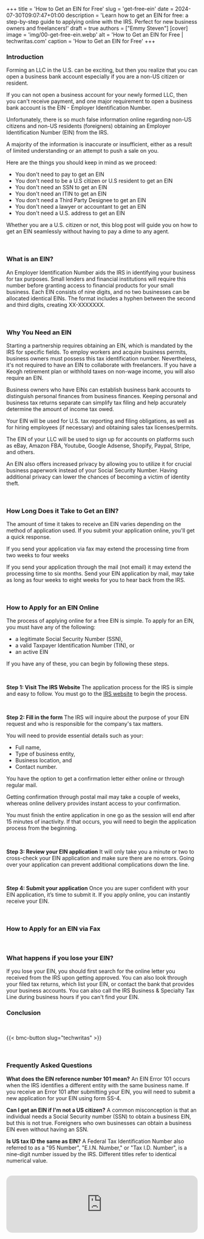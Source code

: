 +++
title = 'How to Get an EIN for Free'
slug = 'get-free-ein'
date = 2024-07-30T09:07:47+01:00
description = 'Learn how to get an EIN for free: a step-by-step guide to applying online with the IRS. Perfect for new business owners and freelancers!'
draft = true
authors = ["Emmy Steven"]
[cover]
image = 'img/00-get-free-ein.webp'
alt = 'How to Get an EIN for Free | techwritas.com'
caption = 'How to Get an EIN for Free'
+++

### Introduction
Forming an LLC in the U.S. can be exciting, but then you realize that you can open a business bank account especially if you are a non-US citizen or resident.

If you can not open a business account for your newly formed LLC, then you can't receive payment, and one major requirement to open a business bank account is the EIN - Employer Identification Number.

Unfortunately, there is so much false information online regarding non-US citizens and non-US residents (foreigners) obtaining an Employer Identification Number (EIN) from the IRS.

A majority of the information is inaccurate or insufficient, either as a result of limited understanding or an attempt to push a sale on you.

Here are the things you should keep in mind as we proceed:
- You don't need to pay to get an EIN
- You don't need to be a U.S citizen or U.S resident to get an EIN
- You don't need an SSN to get an EIN
- You don't need an ITIN to get an EIN
- You don't need a Third Party Designee to get an EIN
- You don't need a lawyer or accountant to get an EIN
- You don't need a U.S. address to get an EIN

Whether you are a U.S. citizen or not, this blog post will guide you on how to get an EIN seamlessly without having to pay a dime to any agent.

<br/>

### What is an EIN?
An Employer Identification Number aids the IRS in identifying your business for tax purposes. Small lenders and financial institutions will require this number before granting access to financial products for your small business. Each EIN consists of nine digits, and no two businesses can be allocated identical EINs. The format includes a hyphen between the second and third digits, creating XX-XXXXXXX.

<br/>

### Why You Need an EIN
Starting a partnership requires obtaining an EIN, which is mandated by the IRS for specific fields. To employ workers and acquire business permits, business owners must possess this tax identification number. Nevertheless, it's not required to have an EIN to collaborate with freelancers. If you have a Keogh retirement plan or withhold taxes on non-wage income, you will also require an EIN.

Business owners who have EINs can establish business bank accounts to distinguish personal finances from business finances. Keeping personal and business tax returns separate can simplify tax filing and help accurately determine the amount of income tax owed.

Your EIN will be used for U.S. tax reporting and filing obligations, as well as for hiring employees (if necessary) and obtaining sales tax licenses/permits.

The EIN of your LLC will be used to sign up for accounts on platforms such as eBay, Amazon FBA, Youtube, Google Adsense, Shopify, Paypal, Stripe, and others.

An EIN also offers increased privacy by allowing you to utilize it for crucial business paperwork instead of your Social Security Number. Having additional privacy can lower the chances of becoming a victim of identity theft.

<br/>

### How Long Does it Take to Get an EIN?
The amount of time it takes to receive an EIN varies depending on the method of application used. If you submit your application online, you'll get a quick response.

If you send your application via fax may extend the processing time from two weeks to four weeks

If you send your application through the mail (not email) it may extend the processing time to six months. Send your EIN application by mail, may take as long as four weeks to eight weeks for you to hear back from the IRS.

<br/>

### How to Apply for an EIN Online
The process of applying online for a free EIN is simple. To apply for an EIN, you must have any of the following:
- a legitimate Social Security Number (SSN),
- a valid Taxpayer Identification Number (TIN), or
- an active EIN

If you have any of these, you can begin by following these steps.

<br/>

**Step 1: Visit The IRS Website**
The application process for the IRS is simple and easy to follow. You must go to the [IRS website](https://www.irs.gov/businesses/small-businesses-self-employed/apply-for-an-employer-identification-number-ein-online) to begin the process.

<br/>

**Step 2: Fill in the form**
The IRS will inquire about the purpose of your EIN request and who is responsible for the company's tax matters.

You will need to provide essential details such as your:

- Full name,
- Type of business entity,
- Business location, and
- Contact number.

You have the option to get a confirmation letter either online or through regular mail.

Getting confirmation through postal mail may take a couple of weeks, whereas online delivery provides instant access to your confirmation.

You must finish the entire application in one go as the session will end after 15 minutes of inactivity. If that occurs, you will need to begin the application process from the beginning.

<br/>

**Step 3: Review your EIN application**
It will only take you a minute or two to cross-check your EIN application and make sure there are no errors. Going over your application can prevent additional complications down the line.

<br/>

**Step 4: Submit your application**
Once you are super confident with your EIN application, it’s time to submit it. If you apply online, you can instantly receive your EIN.

<br/>

### How to Apply for an EIN via Fax





<br/>

### What happens if you lose your EIN?
If you lose your EIN, you should first search for the online letter you received from the IRS upon getting approved. You can also look through your filed tax returns, which list your EIN, or contact the bank that provides your business accounts. You can also call the IRS Business & Specialty Tax Line during business hours if you can't find your EIN.

### Conclusion


<br/>

{{< bmc-button slug="techwritas" >}}

<br/>

### Frequently Asked Questions

**What does the EIN reference number 101 mean?**
An EIN Error 101 occurs when the IRS identifies a different entity with the same business name. If you receive an Error 101 after submitting your EIN, you will need to submit a new application for your EIN using form SS-4.

**Can I get an EIN if I'm not a US citizen?**
A common misconception is that an individual needs a Social Security number (SSN) to obtain a business EIN, but this is not true. Foreigners who own businesses can obtain a business EIN even without having an SSN.

**Is US tax ID the same as EIN?**
A Federal Tax Identification Number also referred to as a "95 Number", "E.I.N. Number," or "Tax I.D. Number", is a nine-digit number issued by the IRS. Different titles refer to identical numerical value.

<br/>

<iframe
    src="https://techwritas.substack.com/embed"
    style="width:100%; height:150px; border:none; overflow:hidden; border-radius:15px;">
</iframe>